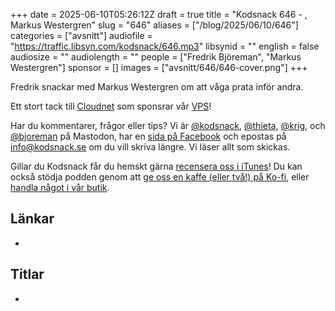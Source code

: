 +++
date = 2025-06-10T05:26:12Z
draft = true
title = "Kodsnack 646 - , Markus Westergren"
slug = "646"
aliases = ["/blog/2025/06/10/646"]
categories = ["avsnitt"]
audiofile = "https://traffic.libsyn.com/kodsnack/646.mp3"
libsynid = ""
english = false
audiosize = ""
audiolength = ""
people = ["Fredrik Björeman", "Markus Westergren"]
sponsor = []
images = ["avsnitt/646/646-cover.png"]
+++

Fredrik snackar med Markus Westergren om att våga prata inför andra.

Ett stort tack till [Cloudnet](https://www.cloudnet.se) som sponsrar vår [VPS](https://en.wikipedia.org/wiki/Virtual_private_server)!

Har du kommentarer, frågor eller tips? Vi är [@kodsnack](https://social.podsnack.se/@kodsnack), [@thieta](https://6510.nu/@thieta), [@krig](https://6510.nu/@krig), och [@bjoreman](https://toot.cafe/@bjoreman) på Mastodon, har en [sida på Facebook](https://www.facebook.com/) och epostas på [info@kodsnack.se](mailto:info@kodsnack.se) om du vill skriva längre. Vi läser allt som skickas.

Gillar du Kodsnack får du hemskt gärna [recensera oss i iTunes](https://itunes.apple.com/se/podcast/kodsnack/id561631498?l=en)! Du kan också stödja podden genom att <a href="https://ko-fi.com/kodsnack" rel="payment">ge oss en kaffe (eller två!) på Ko-fi</a>, eller [handla något i vår butik](https://shop.spreadshirt.se/kodsnack/).

## Länkar
* 

## Titlar
* 